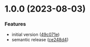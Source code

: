 # 1.0.0 (2023-08-03)


### Features

* initial version ([49c071e](https://github.com/samialdury/nodejs-project/commit/49c071edca7e4acf75ed5b1477c6e84a33deaed8))
* semantic release ([ce248d4](https://github.com/samialdury/nodejs-project/commit/ce248d484c427912d6ea412928e836838613ff2b))
